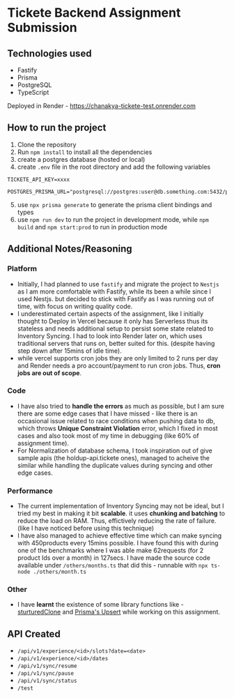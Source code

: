 # Tickete Backend Assignment Submission

## Technologies used

- Fastify
- Prisma
- PostgreSQL
- TypeScript

Deployed in Render - https://chanakya-tickete-test.onrender.com

## How to run the project

1. Clone the repository
2. Run `npm install` to install all the dependencies
3. create a postgres database (hosted or local)
4. create `.env` file in the root directory and add the following variables

```env
TICKETE_API_KEY=xxxx

POSTGRES_PRISMA_URL="postgresql://postgres:user@db.something.com:5432/postgres"
```

5. use `npx prisma generate` to generate the prisma client bindings and types
6. use `npm run dev` to run the project in development mode, while `npm build` and `npm start:prod` to run in production mode

## Additional Notes/Reasoning

### Platform
- Initially, I had planned to use `fastify` and migrate the project to `Nestjs` as I am more comfortable with Fastify, while its been a while since I used Nestjs. but decided to stick with Fastify as I was running out of time, with focus on writing quality code.
- I underestimated certain aspects of the assignment, like I initially thought to Deploy in Vercel because it only has Serverless thus its stateless and needs additional setup to persist some state related to Inventory Syncing. I had to look into Render later on, which uses traditional servers that runs on, better suited for this. (despite having step down after 15mins of idle time).
- while vercel supports cron jobs they are only limited to 2 runs per day and Render needs a pro account/payment to run cron jobs. Thus, __cron jobs are out of scope__.

### Code
- I have also tried to __handle the errors__ as much as possible, but I am sure there are some edge cases that I have missed - like there is an occasional issue related to race conditions when pushing data to db, which throws __Unique Constraint Violation__ error, which I fixed in most cases and also took most of my time in debugging (like 60% of assignment time).
- For Normalization of database schema, I took inspiration out of give sample apis (the holdup-api.tickete ones), managed to acheive the similar while handling the duplicate values during syncing and other edge cases.

### Performance
- The current implementation of Inventory Syncing may not be ideal, but I tried my best in making it bit __scalable__. it uses __chunking and batching__ to reduce the load on RAM. Thus, effictively reducing the rate of failure. (like I have noticed before using this technique)
- I have also managed to achieve effective time which can make syncing with 450products every 15mins possible. I have found this with during one of the benchmarks where I was able make 62requests (for 2 product Ids over a month) in 127secs. I have made the source code available under `/others/months.ts` that did this - runnable with `npx ts-node ./others/month.ts`

### Other
- I have __learnt__ the existence of some library functions like - [sturturedClone](https://developer.mozilla.org/en-US/docs/Web/API/structuredClone) and [Prisma's Upsert](https://www.prisma.io/docs/reference/api-reference/prisma-client-reference#upsert) while working on this assignment.


## API Created

- `/api/v1/experience/<id>/slots?date=<date>`
- `/api/v1/experience/<id>/dates`
- `/api/v1/sync/resume`
- `/api/v1/sync/pause`
- `/api/v1/sync/status`
- `/test`
